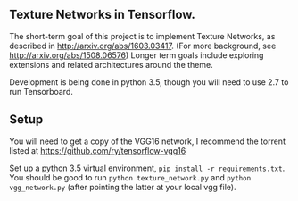 ## Texture Networks in Tensorflow.

The short-term goal of this project is to implement Texture Networks, as described in http://arxiv.org/abs/1603.03417. (For more background, see http://arxiv.org/abs/1508.06576) Longer term goals include exploring extensions and related architectures around the theme.

Development is being done in python 3.5, though you will need to use 2.7 to run Tensorboard.

## Setup

You will need to get a copy of the VGG16 network, I recommend the torrent listed at https://github.com/ry/tensorflow-vgg16

Set up a python 3.5 virtual environment, `pip install -r requirements.txt`. You should be good to run `python texture_network.py` and `python vgg_network.py` (after pointing the latter at your local vgg file).
